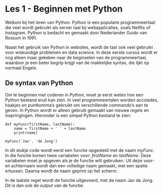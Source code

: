 # Les 1 - Beginnen met Python

Welkom bij het leren van Python. Python is een populaire programmeertaal die veel wordt gebruikt als server taal bij webapplicaties, zoals Netflix of Instagram. Python is bedacht en gemaakt door Nederlander Guido van Rossum in 1991.

Naast het gebruik van Python in websites, wordt de taal ook veel gebruikt voor wiskundige problemen en data science. In deze eerste cursus wordt er nog alleen maar gekeken naar de beginselen van de programmeertaal, waardoor je een beter begrip krijgt van de makkelijke syntax, die lijkt op normaal Engels.

## De syntax van Python

Om te beginnen met coderen in Python, moet je eerst weten hoe een Python bestand eruit kan zien. In veel programmeertalen worden accolades, haakjes en puntkomma’s gebruikt om verschillende commando’s aan te geven. In Python wordt er alleen gebruik gemaakt van nieuwe regels en inspringingen. Hieronder is een simpel Python bestand te zien:

<pre><code class="python">def myFunc(firstName, lastName):
	name = firstName + ' ' + lastName
	print(name)

myFunc('Jan', 'de Jong')
</code></pre>

In dit stukje code wordt eerst een functie opgesteld met de naam _myFunc_. In die functie komen twee variabelen voor: _firstName_ en _lastName_. Deze variabelen moet je opgeven als je de functie wilt gebruiken. Uit deze voor- en achternaam wordt dan een volledige naam gemaakt, met een spatie ertussen. Daarna wordt de naam geprint op het scherm.

In de laatste regel wordt de functie uitgevoerd, met de naam Jan de Jong. Dit is dan ook de _output_ van de functie.
